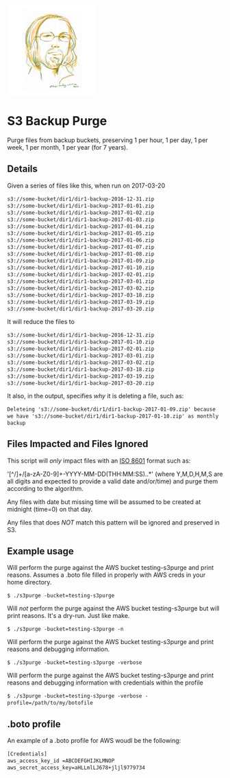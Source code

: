 ![alt text](https://github.com/AlignedSoftware/S3BackupPurge/blob/master/images/alignedsoftware.jpg "AlignedSoftware Inc. © 2017")
# S3 Backup Purge 

Purge files from backup buckets, preserving 1 per hour, 1 per day, 1
per week, 1 per month, 1 per year (for 7 years).


## Details

Given a series of files like this, when run on 2017-03-20
```
s3://some-bucket/dir1/dir1-backup-2016-12-31.zip
s3://some-bucket/dir1/dir1-backup-2017-01-01.zip
s3://some-bucket/dir1/dir1-backup-2017-01-02.zip
s3://some-bucket/dir1/dir1-backup-2017-01-03.zip
s3://some-bucket/dir1/dir1-backup-2017-01-04.zip
s3://some-bucket/dir1/dir1-backup-2017-01-05.zip
s3://some-bucket/dir1/dir1-backup-2017-01-06.zip
s3://some-bucket/dir1/dir1-backup-2017-01-07.zip
s3://some-bucket/dir1/dir1-backup-2017-01-08.zip
s3://some-bucket/dir1/dir1-backup-2017-01-09.zip
s3://some-bucket/dir1/dir1-backup-2017-01-10.zip
s3://some-bucket/dir1/dir1-backup-2017-02-01.zip
s3://some-bucket/dir1/dir1-backup-2017-03-01.zip
s3://some-bucket/dir1/dir1-backup-2017-03-02.zip
s3://some-bucket/dir1/dir1-backup-2017-03-18.zip
s3://some-bucket/dir1/dir1-backup-2017-03-19.zip
s3://some-bucket/dir1/dir1-backup-2017-03-20.zip
```

It will reduce the files to 
```
s3://some-bucket/dir1/dir1-backup-2016-12-31.zip
s3://some-bucket/dir1/dir1-backup-2017-01-10.zip
s3://some-bucket/dir1/dir1-backup-2017-02-01.zip
s3://some-bucket/dir1/dir1-backup-2017-03-01.zip
s3://some-bucket/dir1/dir1-backup-2017-03-02.zip
s3://some-bucket/dir1/dir1-backup-2017-03-18.zip
s3://some-bucket/dir1/dir1-backup-2017-03-19.zip
s3://some-bucket/dir1/dir1-backup-2017-03-20.zip
```

It also, in the output, specifies *why* it is deleting a file, such as:

```
Deleteing 's3://some-bucket/dir1/dir1-backup-2017-01-09.zip' because we have 's3://some-bucket/dir1/dir1-backup-2017-01-10.zip' as monthly backup
```

## Files Impacted and Files Ignored

This script will *only* impact files with an [ISO 8601](https://www.w3.org/TR/NOTE-datetime)
format such as:

'[^/]+/[a-zA-Z0-9]+-YYYY-MM-DD(THH:MM:SS)\..*' (where Y,M,D,H,M,S are
all digits and expected to provide a valid date and/or/time) and purge
them according to the algorithm.  

Any files with date but missing time will be assumed to be created at
midnight (time=0) on that day.

Any files that does *NOT* match this pattern will be ignored and
preserved in S3.


## Example usage

Will perform the purge against the AWS bucket testing-s3purge and print reasons.
Assumes a .boto file filled in properly with AWS creds in your home directory.
```shell
$ ./s3purge -bucket=testing-s3purge
```

Will *not* perform the purge against the AWS bucket testing-s3purge but will print reasons.
It's a dry-run. Just like make.
```shell
$ ./s3purge -bucket=testing-s3purge -n
```

Will perform the purge against the AWS bucket testing-s3purge and print reasons and debugging information.
```shell
$ ./s3purge -bucket=testing-s3purge -verbose
```

Will perform the purge against the AWS bucket testing-s3purge and print reasons and debugging information
with credentials within the profile 
```shell
$ ./s3purge -bucket=testing-s3purge -verbose -profile=/path/to/my/botofile
```

## .boto profile

An example of a .boto profile for AWS woudl be the following:

```
[Credentials]
aws_access_key_id =ABCDEFGHIJKLMNOP
aws_secret_access_key=aHLLmlLJ678+jljl9779734

```
